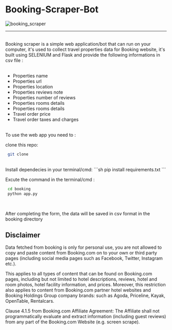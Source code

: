 # Booking-Scraper-Bot
![booking_scraper](https://user-images.githubusercontent.com/83681204/133691432-d251dff9-4dbb-46c0-b1d4-73abd224ca77.jpg)

<hr>
<br>
Booking scraper is a simple web application/bot that can run on your computer, it's used to collect travel properties data for Booking website, it's built using SELENIUM and Flask and provide the following informations in csv file :

<br>
<br>
<ul>
  <li>Properties name</li>
  <li>Properties url</li>
  <li>Properties location</li>
  <li>Properties reviews note</li>
  <li>Properties number of reviews</li>
  <li>Properties rooms details</li>
  <li>Properties rooms details</li>
  <li>Travel order price</li>
  <li>Travel order taxes and charges</li>
  
</ul>
<br>
To use the web app you need to :

clone this repo:
  ```sh
   git clone 
   ```
<br>
Install dependecies in your terminal/cmd: 
```sh
   pip install requirements.txt
   ```

<br>

Excute the command in the terminal/cmd : 
  ```sh
   cd booking
   python app.py
   ```

<br>

After completing the form, the data will be saved in csv format in the booking directory

<h2>Disclaimer</h2>

<p>Data fetched from booking is only for personal use, you are not allowed to copy and paste content from Booking.com on to your own or third party pages (including social media pages such as Facebook, Twitter, Instagram etc.).</p>

<p>This applies to all types of content that can be found on Booking.com pages, including but not limited to hotel descriptions, reviews, hotel and room photos, hotel facility information, and prices. Moreover, this restriction also applies to content from Booking.com partner hotel websites and Booking Holdings Group company brands: such as Agoda, Priceline, Kayak, OpenTable, Rentalcars.</p>

<p>Clause 4.1.5 from Booking.com Affiliate Agreement: The Affiliate shall not programmatically evaluate and extract information (including guest reviews) from any part of the Booking.com Website (e.g. screen scrape).</p>
